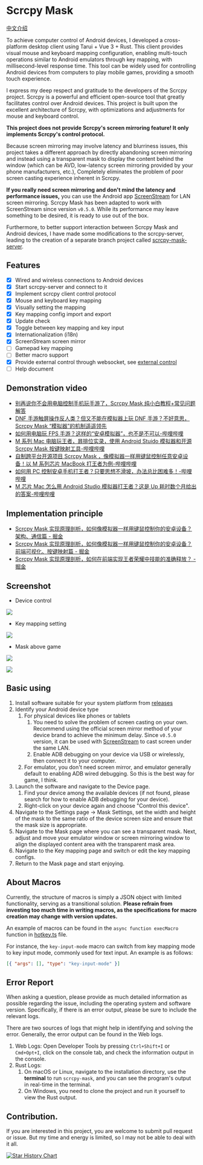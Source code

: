 # Scrcpy Mask

[中文介绍](./README-zh.md)

To achieve computer control of Android devices, I developed a cross-platform desktop client using Tarui + Vue 3 + Rust. This client provides visual mouse and keyboard mapping configuration, enabling multi-touch operations similar to Android emulators through key mapping, with millisecond-level response time. This tool can be widely used for controlling Android devices from computers to play mobile games, providing a smooth touch experience.

I express my deep respect and gratitude to the developers of the Scrcpy project. Scrcpy is a powerful and efficient open-source tool that greatly facilitates control over Android devices. This project is built upon the excellent architecture of Scrcpy, with optimizations and adjustments for mouse and keyboard control.

**This project does not provide Scrcpy's screen mirroring feature! It only implements Scrcpy's control protocol.**

Because screen mirroring may involve latency and blurriness issues, this project takes a different approach by directly abandoning screen mirroring and instead using a transparent mask to display the content behind the window (which can be AVD, low-latency screen mirroring provided by your phone manufacturers, etc.), Completely eliminates the problem of poor screen casting experience inherent in Scrcpy.

**If you really need screen mirroring and don't mind the latency and performance issues,** you can use the Android app [ScreenStream](https://github.com/dkrivoruchko/ScreenStream) for LAN screen mirroring. Scrcpy Mask has been adapted to work with ScreenStream since version `v0.5.0`. While its performance may leave something to be desired, it is ready to use out of the box.

Furthermore, to better support interaction between Scrcpy Mask and Android devices, I have made some modifications to the scrcpy-server, leading to the creation of a separate branch project called [scrcpy-mask-server](https://github.com/AkiChase/scrcpy-mask-server).

## Features

- [x] Wired and wireless connections to Android devices
- [x] Start scrcpy-server and connect to it
- [x] Implement scrcpy client control protocol
- [x] Mouse and keyboard key mapping
- [x] Visually setting the mapping
- [x] Key mapping config import and export
- [x] Update check
- [x] Toggle between key mapping and key input
- [x] Internationalization (i18n)
- [x] ScreenStream screen mirror
- [ ] Gamepad key mapping
- [ ] Better macro support
- [x] Provide external control through websocket, see [external control](https://github.com/AkiChase/scrcpy-mask-external-control)
- [ ] Help document

## Demonstration video

- [别再说你不会用电脑控制手机玩手游了，Scrcpy Mask 纯小白教程+常见问题解答](https://www.bilibili.com/video/BV1Sm42157md/?share_source=copy_web&vd_source=36923115230d8a46ae8b587fc5348e6e)
- [DNF 手游触屏操作反人类？但又不能在模拟器上玩 DNF 手游？不好意思，Scrcpy Mask “模拟器”的机制遥遥领先](https://www.bilibili.com/video/BV17U411Z7cN/?share_source=copy_web&vd_source=36923115230d8a46ae8b587fc5348e6e)
- [如何用电脑玩 FPS 手游？这样的“安卓模拟器”，也不是不可以-哔哩哔哩](https://www.bilibili.com/video/BV1EU411Z7TC/?share_source=copy_web&vd_source=36923115230d8a46ae8b587fc5348e6e)
- [M 系列 Mac 电脑玩王者，暃排位实录，使用 Android Stuido 模拟器和开源 Scrcpy Mask 按键映射工具-哔哩哔哩](https://b23.tv/q6iDW1w)
- [自制跨平台开源项目 Scrcpy Mask ，像模拟器一样用键鼠控制任意安卓设备！以 M 系列芯片 MacBook 打王者为例-哔哩哔哩](https://b23.tv/gqmriXr)
- [如何用 PC 控制安卓手机打王者？只要思想不滑坡，办法总比困难多！-哔哩哔哩](https://b23.tv/dmUOpff)
- [M 芯片 Mac 怎么用 Android Studio 模拟器打王者？这是 Up 耗时数个月给出的答案-哔哩哔哩](https://b23.tv/ckJgyK5)

## Implementation principle

- [Scrcpy Mask 实现原理剖析，如何像模拟器一样用键鼠控制你的安卓设备？架构、通信篇 - 掘金](https://juejin.cn/post/7366799820734939199)
- [Scrcpy Mask 实现原理剖析，如何像模拟器一样用键鼠控制你的安卓设备？前端可视化、按键映射篇 - 掘金](https://juejin.cn/post/7367620233140748299)
- [Scrcpy Mask 实现原理剖析，如何在前端实现王者荣耀中技能的准确释放？ - 掘金](https://juejin.cn/post/7367568884198047807)

## Screenshot

- Device control

![](https://pic.superbed.cc/item/6637190cf989f2fb975b6162.png)

- Key mapping setting

![](https://pic.superbed.cc/item/66371911f989f2fb975b62a3.png)

- Mask above game

![](https://pic.superbed.cc/item/66373c8cf989f2fb97679dfd.png)

![](https://pic.superbed.cc/item/6649cf0cfcada11d37c05b5e.jpg)

## Basic using

1. Install software suitable for your system platform from [releases](https://github.com/AkiChase/scrcpy-mask/releases)
2. Identify your Android device type
   1. For physical devices like phones or tablets
      1. You need to solve the problem of screen casting on your own. Recommend using the official screen mirror method of your device brand to achieve the minimum delay. Since `v0.5.0` version, it can be used with [ScreenStream](https://github.com/dkrivoruchko/ScreenStream) to cast screen under the same LAN.
      2. Enable ADB debugging on your device via USB or wirelessly, then connect it to your computer.
   2. For emulator, you don't need screen mirror, and emulator generally default to enabling ADB wired debugging. So this is the best way for game, I think.
3. Launch the software and navigate to the Device page.
   1. Find your device among the available devices (if not found, please search for how to enable ADB debugging for your device).
   2. Right-click on your device again and choose "Control this device".
4. Navigate to the Settings page -> Mask Settings, set the width and height of the mask to the same ratio of the device screen size and ensure that the mask size is appropriate.
5. Navigate to the Mask page where you can see a transparent mask. Next, adjust and move your emulator window or screen mirroring window to align the displayed content area with the transparent mask area.
6. Navigate to the Key mapping page and switch or edit the key mapping configs.
7. Return to the Mask page and start enjoying.

## About Macros

Currently, the structure of macros is simply a JSON object with limited functionality, serving as a transitional solution. **Please refrain from investing too much time in writing macros, as the specifications for macro creation may change with version updates.**

An example of macros can be found in the `async function execMacro` function in [hotkey.ts](https://github.com/AkiChase/scrcpy-mask/blob/master/src/hotkey.ts) file.

For instance, the `key-input-mode` macro can switch from key mapping mode to key input mode, commonly used for text input. An example is as follows:

```json
[{ "args": [], "type": "key-input-mode" }]
```

## Error Report

When asking a question, please provide as much detailed information as possible regarding the issue, including the operating system and software version. Specifically, if there is an error output, please be sure to include the relevant logs.

There are two sources of logs that might help in identifying and solving the error. Generally, the error output can be found in the Web logs.

1. Web Logs: Open Developer Tools by pressing `Ctrl+Shift+I` or `Cmd+Opt+I`, click on the console tab, and check the information output in the console.
2. Rust Logs:
   1. On macOS or Linux, navigate to the installation directory, use the **terminal** to run `scrcpy-mask`, and you can see the program's output in real-time in the terminal.
   2. On Windows, you need to clone the project and run it yourself to view the Rust output.

## Contribution.

If you are interested in this project, you are welcome to submit pull request or issue. But my time and energy is limited, so I may not be able to deal with it all.

[![Star History Chart](https://api.star-history.com/svg?repos=AkiChase/scrcpy-mask&type=Date)](https://star-history.com/#AkiChase/scrcpy-mask&Date)
